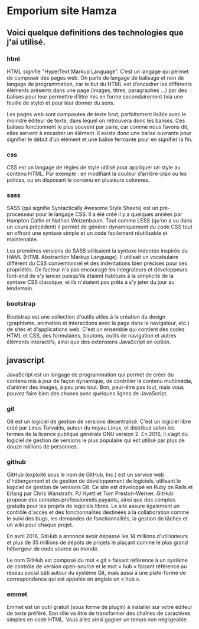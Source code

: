 # Emporium site Hamza

## Voici quelque definitions des technologies que j'ai utilisé.



### html

HTML signifie "HyperText Markup Language". C’est un langage qui permet de composer des pages web. On parle de langage de balisage et non de langage de programmation, car le but du HTML est d’encadrer les différents éléments présents dans une page (images, titres, paragraphes ...) par des balises pour leur permettre d’être mis en forme secondairement (via une feuille de style) et pour leur donner du sens.



Les pages web sont composées de texte brut, parfaitement lisible avec le moindre éditeur de texte, dans lequel on retrouvera donc les balises. Ces balises fonctionnent le plus souvent par paire, car comme nous l’avons dit, elles servent à encadrer un élément. Il existe donc une balise ouvrante pour signifier le début d’un élément et une balise fermante pour en signifier la fin.

### css

CSS est un langage de règles de style utilisé pour appliquer un style au contenu HTML. Par exemple : en modifiant la couleur d’arrière-plan ou les polices, ou en disposant le contenu en plusieurs colonnes.

### sass

SASS (qui signifie Syntactically Awesome Style Sheets) est un pré-processeur pour le langage CSS. Il a été créé il y a quelques années par Hampton Catlin et Nathan Weizenbaum. Tout comme LESS (qu'on a vu dans un cours précédent) il permet de générer dynamiquement du code CSS tout en offrant une syntaxe simple et un code facilement réutilisable et maintenable. 



Les premières versions de SASS utilisaient la syntaxe indentée inspirée du HAML (HTML Abstraction Markup Language). Il utilisait un vocabulaire différent du CSS conventionnel et des indentations bien précises pour ses propriétés. Ce facteur n'a pas encouragé les intégrateurs et développeurs font-end de s'y lancer puisqu'ils étaient habitués à la simplicité de la syntaxe CSS classique, et ils n'étaient pas prêts à s'y jeter du jour au lendemain. 

### bootstrap

Bootstrap est une collection d'outils utiles à la création du design (graphisme, animation et interactions avec la page dans le navigateur, etc.) de sites et d'applications web. C'est un ensemble qui contient des codes HTML et CSS, des formulaires, boutons, outils de navigation et autres éléments interactifs, ainsi que des extensions JavaScript en option.

## javascript

JavaScript est un langage de programmation qui permet de créer du contenu mis à jour de façon dynamique, de contrôler le contenu multimédia, d’animer des images, à peu près tout. Bon, peut-être pas tout, mais vous pouvez faire bien des choses avec quelques lignes de JavaScript.

### git

Git est un logiciel de gestion de versions décentralisé. C'est un logiciel libre créé par Linus Torvalds, auteur du noyau Linux, et distribué selon les termes de la licence publique générale GNU version 2. En 2016, il s’agit du logiciel de gestion de versions le plus populaire qui est utilisé par plus de douze millions de personnes.



### github

GitHub (exploité sous le nom de GitHub, Inc.) est un service web d'hébergement et de gestion de développement de logiciels, utilisant le logiciel de gestion de versions Git. Ce site est développé en Ruby on Rails et Erlang par Chris Wanstrath, PJ Hyett et Tom Preston-Werner. GitHub propose des comptes professionnels payants, ainsi que des comptes gratuits pour les projets de logiciels libres. Le site assure également un contrôle d'accès et des fonctionnalités destinées à la collaboration comme le suivi des bugs, les demandes de fonctionnalités, la gestion de tâches et un wiki pour chaque projet.



En avril 2016, GitHub a annoncé avoir dépassé les 14 millions d'utilisateurs et plus de 35 millions de dépôts de projets le plaçant comme le plus grand hébergeur de code source au monde.



Le nom GitHub est composé du mot « git » faisant référence à un système de contrôle de version open-source et le mot « hub » faisant référence au réseau social bâti autour du système Git, mais aussi à une plate-forme de correspondance qui est appelée en anglais un « hub ».



### emmet

Emmet est un outil gratuit (sous forme de plugin) à installer sur votre éditeur de texte préféré. Son rôle va être de transformer des chaînes de caractères simples en code HTML. Vous allez ainsi gagner un temps non négligeable.
